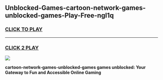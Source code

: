 
## Unblocked-Games-cartoon-network-games-unblocked-games-Play-Free-ngl1q
<h3>
<a href="https://premium76.site?title=cartoon-network-games-unblocked-games&ref=22A">CLICK TO PLAY</a></h3>
<hr>

<h3>
<a href="https://premium76.site?title=cartoon-network-games-unblocked-games&ref=22A">CLICK 2 PLAY</a>
  
</h3>

<a href="https://premium76.site?title=cartoon-network-games-unblocked-games&ref=22A"><img src="https://clearcache.store/games.png"></a>


**cartoon-network-games-unblocked-games games unblocked: Your Gateway to Fun and Accessible Online Gaming**
